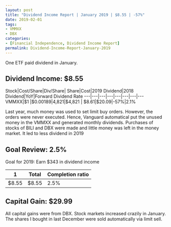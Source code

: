 ```yaml
---
layout: post
title: "Dividend Income Report | January 2019 | $8.55 | -57%"
date: 2019-02-01
tags:
- VMMXX
- DBX
categories:
- [Financial Independence, Dividend Income Report]
permalink: Dividend-Income-Report-January-2019
---
```


One ETF paid dividend in January.

<!-- more -->

## Dividend Income: $8.55
Stock|Cost/Share|Div/Share|	Share|Cost|2019 Dividend|2018 Dividend|YoY|Forward Dividend Rate
---|---|---|---|---|---|---|---
VMMXX|$\$$1	|$\$$0.00189|4,821|$\$$4,821	|	$\$$8.61|$\$$20.09|-57%|2.1%

Last year, much money was used to set limit buy orders. However, the orders were never executed. Hence, Vanguard automatical put the unused money in the VMMXX and generated monthly dividends. Purchases of stocks of BILI and DBX were made and little money was left in the money market. It led to less dividend in 2019

## Goal Review: 2.5%

Goal for 2019: Earn $\$$343 in dividend income

1|Total|Completion ratio
---|---|---|
$\$$8.55|$\$$8.55|2.5%

## Capital Gain: $29.99

All capital gains were from DBX. Stock markets increased crazily in January. The shares I bought in last December were sold automatically via limit sell.
